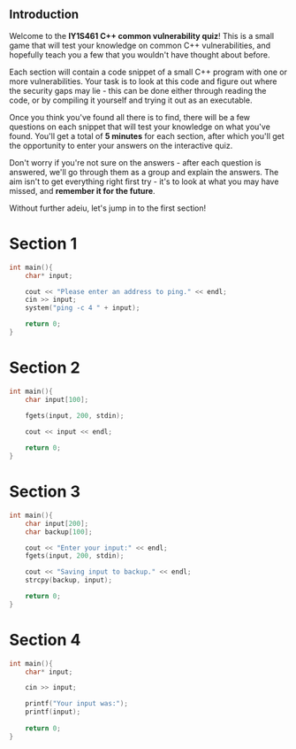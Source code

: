 ## Introduction

Welcome to the **IY1S461 C++ common vulnerability quiz**! This is a small game that will test your knowledge on common C++ vulnerabilities, and hopefully teach you a few that you wouldn't have thought about before.

Each section will contain a code snippet of a small C++ program with one or more vulnerabilities. Your task is to look at this code and figure out where the security gaps may lie - this can be done either through reading the code, or by compiling it yourself and trying it out as an executable. 

Once you think you've found all there is to find, there will be a few questions on each snippet that will test your knowledge on what you've found. You'll get a total of **5 minutes** for each section, after which you'll get the opportunity to enter your answers on the interactive quiz.

Don't worry if you're not sure on the answers - after each question is answered, we'll go through them as a group and explain the answers. The aim isn't to get everything right first try - it's to look at what you may have missed, and **remember it for the future**.

Without further adeiu, let's jump in to the first section!


# Section 1
```cpp
int main(){
    char* input;

    cout << "Please enter an address to ping." << endl;
    cin >> input;
    system("ping -c 4 " + input);

    return 0;
}
```




# Section 2
```cpp
int main(){
    char input[100];
    
    fgets(input, 200, stdin);

    cout << input << endl;

    return 0;
}
```




# Section 3
```cpp
int main(){
    char input[200];
    char backup[100];

    cout << "Enter your input:" << endl;
    fgets(input, 200, stdin);

    cout << "Saving input to backup." << endl;
    strcpy(backup, input);

    return 0;
}
```



# Section 4
```cpp
int main(){
    char* input;

    cin >> input;

    printf("Your input was:");
    printf(input);
    
    return 0;
}
```
